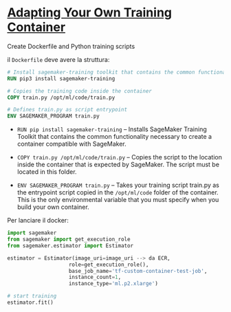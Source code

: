 # [Adapting Your Own Training Container](https://docs.aws.amazon.com/sagemaker/latest/dg/adapt-training-container.html)

Create Dockerfile and Python training scripts

il `Dockerfile` deve avere la struttura:

```Dockerfile
# Install sagemaker-training toolkit that contains the common functionality necessary to create a container compatible with SageMaker and the Python SDK.
RUN pip3 install sagemaker-training

# Copies the training code inside the container
COPY train.py /opt/ml/code/train.py

# Defines train.py as script entrypoint
ENV SAGEMAKER_PROGRAM train.py
```

- `RUN pip install sagemaker-training` – Installs SageMaker Training Toolkit that contains the common functionality necessary to create a container compatible with SageMaker.

- `COPY train.py /opt/ml/code/train.py` – Copies the script to the location inside the container that is expected by SageMaker. The script must be located in this folder.

- `ENV SAGEMAKER_PROGRAM train.py` – Takes your training script train.py as the entrypoint script copied in the `/opt/ml/code` folder of the container. This is the only environmental variable that you must specify when you build your own container.

Per lanciare il docker:

```python
import sagemaker
from sagemaker import get_execution_role
from sagemaker.estimator import Estimator

estimator = Estimator(image_uri=image_uri --> da ECR,
                    role=get_execution_role(),
                    base_job_name='tf-custom-container-test-job',
                    instance_count=1,
                    instance_type='ml.p2.xlarge')

# start training
estimator.fit()
```

